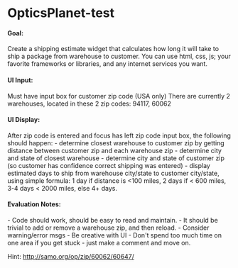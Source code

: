 # OpticsPlanet-test
<h4>Goal:</h4>
Create a shipping estimate widget that calculates how long it will take to ship a package from warehouse to customer.
You can use html, css, js; your favorite frameworks or libraries, and any internet services you want.

<h4>UI Input:</h4>
Must have input box for customer zip code (USA only)
There are currently 2 warehouses, located in these 2 zip codes: 94117, 60062

<h4>UI Display:</h4>
After zip code is entered and focus has left zip code input box, the following should happen:
- determine closest warehouse to customer zip by getting distance between customer zip and each warehouse zip
- determine city and state of closest warehouse
- determine city and state of customer zip (so customer has confidence correct shipping was entered)
- display estimated days to ship from warehouse city/state to customer city/state, using simple formula: 1 day if distance is <100 miles, 2 days if < 600 miles, 3-4 days < 2000 miles, else 4+ days.

<h4>Evaluation Notes:</h4>
- Code should work, should be easy to read and maintain.
- It should be trivial to add or remove a warehouse zip, and then reload.
- Consider warning/error msgs
- Be creative with UI
- 
Don't spend too much time on one area if you get stuck - just make a comment and move on. 

Hint: http://samo.org/op/zip/60062/60647/

